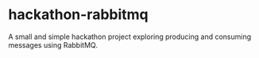 # hackathon-rabbitmq
A small and simple hackathon project exploring producing and consuming messages using RabbitMQ.
